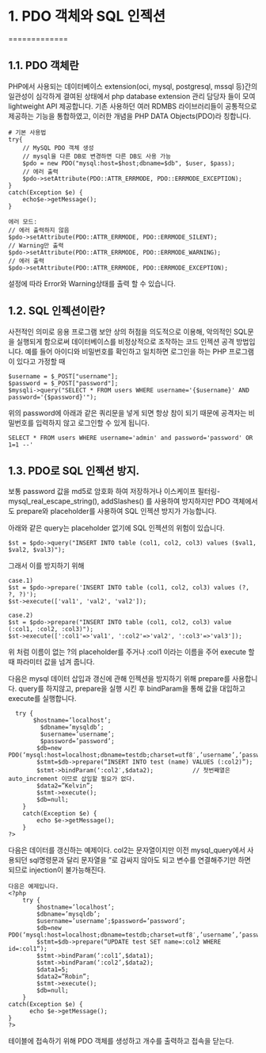 # 1.  PDO 객체와 SQL 인젝션
=============

## 1.1. PDO 객체란 
PHP에서 사용되는 데이터베이스 extension(oci, mysql, postgresql, mssql 등)간의 일관성이 심각하게  결여된 상태에서 php database extension 관리 담당자 들이 모여 lightweight API 제공합니다. 기존 사용하던 여러 RDMBS 라이브러리들이 공통적으로 제공하는 기능을 통합하였고, 이러한 개념을 PHP DATA Objects(PDO)라 칭합니다.
```
# 기본 사용법
try{
    // MySQL PDO 객체 생성
    // mysql을 다른 DB로 변경하면 다른 DB도 사용 가능
    $pdo = new PDO("mysql:host=$host;dbname=$db", $user, $pass);
    // 에러 출력
    $pdo->setAttribute(PDO::ATTR_ERRMODE, PDO::ERRMODE_EXCEPTION);
}
catch(Exception $e) {
    echo$e->getMessage();
}

에러 모드:
// 에러 출력하지 않음
$pdo->setAttribute(PDO::ATTR_ERRMODE, PDO::ERRMODE_SILENT);
// Warning만 출력
$pdo->setAttribute(PDO::ATTR_ERRMODE, PDO::ERRMODE_WARNING);
// 에러 출력
$pdo->setAttribute(PDO::ATTR_ERRMODE, PDO::ERRMODE_EXCEPTION);
```
설정에 따라 Error와 Warning상태를 출력 할 수 있습니다. 

## 1.2. SQL 인젝션이란?
사전적인 의미로 응용 프로그램 보안 상의 허점을 의도적으로 이용해, 악의적인 SQL문을 실행되게 함으로써 데이터베이스를 비정상적으로 조작하는 코드 인젝션 공격 방법입니다.
예를 들어 아이디와 비밀번호를 확인하고 일치하면 로그인을 하는 PHP 프로그램이 있다고 가정할 때 
```
$username = $_POST["username"];
$password = $_POST["password"];
$mysqli->query("SELECT * FROM users WHERE username='{$username}' AND password='{$password}'");
```

위의 password에 아래과 같은 쿼리문을 넣게 되면 항상 참이 되기 때문에 공격자는 비밀번호를 입력하지 않고 로그인할 수 있게 됩니다.
 ```
 SELECT * FROM users WHERE username='admin' and password='password' OR 1=1 --'
 ```


## 1.3. PDO로 SQL 인젝션 방지.
보통 password 값을 md5로 암호화 하여 저장하거나 이스케이프 필터링-mysql_real_escape_string(), addSlashes() 를 사용하여 방지하지만 PDO 객체에서도 prepare와 placeholder를 사용하여 SQL 인젝션 방지가 가능합니다.

아래와 같은 query는 placeholder 없기에 SQL 인젝션의 위험이 있습니다.
```
$st = $pdo->query("INSERT INTO table (col1, col2, col3) values ($val1, $val2, $val3)");
```

그래서 이를 방지하기 위해
```
case.1)
$st = $pdo->prepare('INSERT INTO table (col1, col2, col3) values (?, ?, ?)');
$st->execute(['val1', 'val2', 'val2']);
  
case.2)
$st = $pdo->prepare("INSERT INTO table (col1, col2, col3) value (:col1, :col2, :col3)");
$st->execute([':col1'=>'val1', ':col2'=>'val2', ':col3'=>'val3']);
```
위 처럼 이름이 없는 ?의 placeholder를 주거나 :col1 이라는 이름을 주어 execute 할 때 파라미터 값을 넘겨 줍니다.

다음은 mysql 데이터 삽입과 갱신에 관해 인젝션을 방지하기 위해 prepare를 사용합니다. query를 하지않고, prepare을 실행 시킨 후 bindParam을 통해 값을 대입하고 execute를 실행합니다.
```
  try {
       $hostname=’localhost’;
         $dbname=’mysqldb’;
         $username=’username’;
         $password=’password’;
        $db=new PDO(‘mysql:host=localhost;dbname=testdb;charset=utf8′,’username’,’password’); 
        $stmt=$db->prepare(“INSERT INTO test (name) VALUES (:col2)”); 
        $stmt->bindParam(‘:col2′,$data2);           // 첫번째열은 auto_increment 이므로 삽입할 필요가 없다.
        $data2=”Kelvin”;
        $stmt->execute();
        $db=null;  
    }
    catch(Exception $e) {
        echo $e->getMessage();
    }
?> 
```
다음은 데이터를 갱신하는 예제이다. col2는 문자열이지만 이전 mysql_query에서 사용되던 sql명령문과 달리 문자열을 ”로 감싸지 않아도 되고 변수를 연결해주기만 하면 되므로 injection이 불가능해진다. 

```
다음은 예제입니다.
<?php
    try {
        $hostname=’localhost’;
        $dbname=’mysqldb’;
        $username=’username’;$password=’password’;
        $db=new PDO(‘mysql:host=localhost;dbname=testdb;charset=utf8′,’username’,’password’);
        $stmt=$db->prepare(“UPDATE test SET name=:col2 WHERE id=:col1“); 
        $stmt->bindParam(‘:col1’,$data1);   
        $stmt->bindParam(‘:col2’,$data2);        
        $data1=5;
        $data2=”Robin”;
        $stmt->execute();
        $db=null;  
    }
catch(Exception $e) {
      echo $e->getMessage();
}
?> 
```
테이블에 접속하기 위해 PDO 객체를 생성하고 개수를 출력하고 접속을 닫는다.
